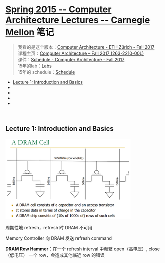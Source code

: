 # [Spring 2015 -- Computer Architecture Lectures -- Carnegie Mellon](https://www.youtube.com/playlist?list=PL5PHm2jkkXmi5CxxI7b3JCL1TWybTDtKq) 笔记

> 我看的是这个版本：[Computer Architecture - ETH Zürich - Fall 2017](https://www.youtube.com/playlist?list=PL5Q2soXY2Zi9OhoVQBXYFIZywZXCPl4M_)   
> 课程主页：[Computer Architecture – Fall 2017 (263-2210-00L)](https://safari.ethz.ch/architecture/fall2017/doku.php)   
> 课件：[Schedule - Computer Architecture - Fall 2017](https://safari.ethz.ch/architecture/fall2017/doku.php?id=schedule)   
> 15年的lab：[Labs](http://www.archive.ece.cmu.edu/~ece447/s15/doku.php?id=labs)   
> 15年的 schedule：[Schedule](http://www.archive.ece.cmu.edu/~ece447/s15/doku.php?id=schedule)


- [Lecture 1: Introduction and Basics](#01)
- []()
- []()
- []()
- []()


&nbsp;   
<a id="01"></a>
## Lecture 1: Introduction and Basics

<img src="./assets/01_DRAM_cell.png" width="400"/>

周期性地 refresh，refresh 时 DRAM 不可用

Memory Controller 向 DRAM 发送 refresh command

**DRAM Row Hammer**：在一个 refresh interval 中频繁 open（高电压）, close（低电压） 一个 row，会造成其他临近 row 的错误


&nbsp;   
<a id="02"></a>
## 

&nbsp;   
<a id="03"></a>
## 

&nbsp;   
<a id="04"></a>
## 

&nbsp;   
<a id="05"></a>
## 

&nbsp;   
<a id=""></a>
## 

&nbsp;   
<a id=""></a>
## 

&nbsp;   
<a id=""></a>
## 

&nbsp;   
<a id=""></a>
## 

&nbsp;   
<a id=""></a>
## 

&nbsp;   
<a id=""></a>
## 

